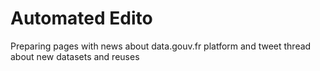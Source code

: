 # Automated Edito

Preparing pages with news about data.gouv.fr platform and tweet thread about new datasets and reuses
